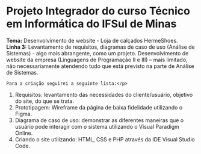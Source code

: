 <h1> Projeto Integrador do curso Técnico em Informática do IFSul de Minas </h1>
    <p><b>Tema:</b> Desenvolvimento de website - Loja de calçados HermeShoes. <br>
    <b>Linha 3:</b> Levantamento de requisitos, diagramas de caso de uso (Análise de Sistemas) - algo mais abrangente, como um projeto. Desenvolvimento de website da empresa (Linguagens de Programação II e III) – mais limitado, não necessariamente atendendo tudo que está previsto na parte de Análise de
    Sistemas.<br>
    
    Para a criação seguirei a seguinte lista:</p>

<ol>
<li>Requisitos: levantamento das necessidades do cliente/usuário, objetivo do site, do que se trata.</li>
<li> Prototipagem: Wireframe da página de baixa fidelidade utilizando o Figma.</li>
<li> Diagrama de caso de uso: demonstrar as diferentes maneiras que o usuário pode interagir com o sistema utilizando o Visual Paradigm Online.</li>
<li>Criando o site utilizando: HTML, CSS e PHP através da IDE Visual Studio Code.</li>
</ol>

